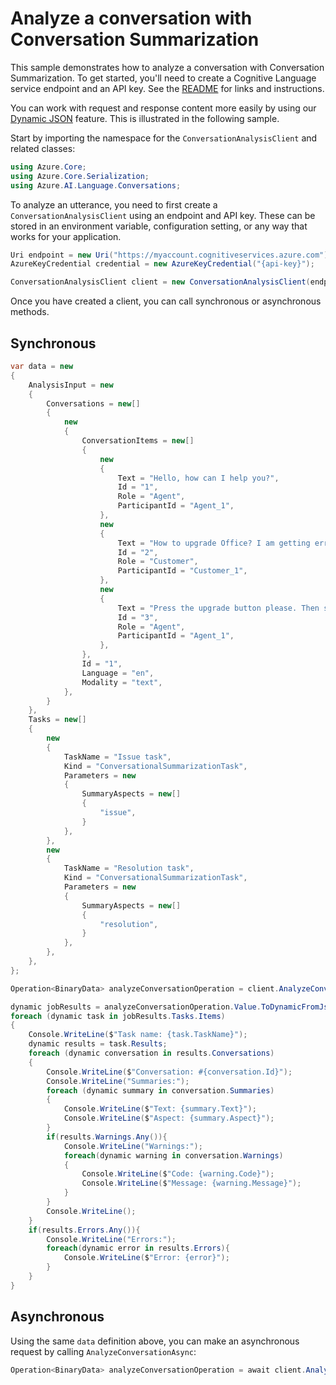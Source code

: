 # Analyze a conversation with Conversation Summarization

This sample demonstrates how to analyze a conversation with Conversation Summarization. To get started, you'll need to create a Cognitive Language service endpoint and an API key. See the [README](https://github.com/Azure/azure-sdk-for-net/blob/main/sdk/cognitivelanguage/Azure.AI.Language.Conversations/README.md) for links and instructions.

You can work with request and response content more easily by using our [Dynamic JSON](https://aka.ms/azsdk/net/dynamiccontent) feature. This is illustrated in the following sample.

Start by importing the namespace for the `ConversationAnalysisClient` and related classes:

```C# Snippet:ConversationAnalysisClient_Namespaces
using Azure.Core;
using Azure.Core.Serialization;
using Azure.AI.Language.Conversations;
```

To analyze an utterance, you need to first create a `ConversationAnalysisClient` using an endpoint and API key. These can be stored in an environment variable, configuration setting, or any way that works for your application.

```C# Snippet:ConversationAnalysisClient_Create
Uri endpoint = new Uri("https://myaccount.cognitiveservices.azure.com");
AzureKeyCredential credential = new AzureKeyCredential("{api-key}");

ConversationAnalysisClient client = new ConversationAnalysisClient(endpoint, credential);
```

Once you have created a client, you can call synchronous or asynchronous methods.

## Synchronous

```C# Snippet:AnalyzeConversation_ConversationSummarization
var data = new
{
    AnalysisInput = new
    {
        Conversations = new[]
        {
            new
            {
                ConversationItems = new[]
                {
                    new
                    {
                        Text = "Hello, how can I help you?",
                        Id = "1",
                        Role = "Agent",
                        ParticipantId = "Agent_1",
                    },
                    new
                    {
                        Text = "How to upgrade Office? I am getting error messages the whole day.",
                        Id = "2",
                        Role = "Customer",
                        ParticipantId = "Customer_1",
                    },
                    new
                    {
                        Text = "Press the upgrade button please. Then sign in and follow the instructions.",
                        Id = "3",
                        Role = "Agent",
                        ParticipantId = "Agent_1",
                    },
                },
                Id = "1",
                Language = "en",
                Modality = "text",
            },
        }
    },
    Tasks = new[]
    {
        new
        {
            TaskName = "Issue task",
            Kind = "ConversationalSummarizationTask",
            Parameters = new
            {
                SummaryAspects = new[]
                {
                    "issue",
                }
            },
        },
        new
        {
            TaskName = "Resolution task",
            Kind = "ConversationalSummarizationTask",
            Parameters = new
            {
                SummaryAspects = new[]
                {
                    "resolution",
                }
            },
        },
    },
};

Operation<BinaryData> analyzeConversationOperation = client.AnalyzeConversations(WaitUntil.Completed, RequestContent.Create(data, JsonPropertyNames.CamelCase));

dynamic jobResults = analyzeConversationOperation.Value.ToDynamicFromJson(JsonPropertyNames.CamelCase);
foreach (dynamic task in jobResults.Tasks.Items)
{
    Console.WriteLine($"Task name: {task.TaskName}");
    dynamic results = task.Results;
    foreach (dynamic conversation in results.Conversations)
    {
        Console.WriteLine($"Conversation: #{conversation.Id}");
        Console.WriteLine("Summaries:");
        foreach (dynamic summary in conversation.Summaries)
        {
            Console.WriteLine($"Text: {summary.Text}");
            Console.WriteLine($"Aspect: {summary.Aspect}");
        }
        if(results.Warnings.Any()){
            Console.WriteLine("Warnings:");
            foreach(dynamic warning in conversation.Warnings)
            {
                Console.WriteLine($"Code: {warning.Code}");
                Console.WriteLine($"Message: {warning.Message}");
            }
        }
        Console.WriteLine();
    }
    if(results.Errors.Any()){
        Console.WriteLine("Errors:");
        foreach(dynamic error in results.Errors){
            Console.WriteLine($"Error: {error}");    
        } 
    }
}
```

## Asynchronous

Using the same `data` definition above, you can make an asynchronous request by calling `AnalyzeConversationAsync`:

```C# Snippet:AnalyzeConversationAsync_ConversationSummarization
Operation<BinaryData> analyzeConversationOperation = await client.AnalyzeConversationsAsync(WaitUntil.Completed, RequestContent.Create(data, JsonPropertyNames.CamelCase));
```
